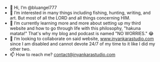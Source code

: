 - 👋 Hi, I’m @bluangel777
- 👀 I’m interested in many things including fishing, hunting, writing, and art. But most of all the LORD and all things concerning HIM.
- 🌱 I’m currently learning more and more about setting up my third website and how to go through life with this philosophy, "hakuna matata!" That's why my blog and podcast is named "NO WORRIES." 😂 
- 💞️ I’m looking to collaborate on said website, www.inyankarastudio.com since I am disabled and cannot devote 24/7 of my time to it like I did my other two.
- 📫 How to reach me? contact@inyankarastudio.com 

<!---
bluangel777/bluangel777 is a ✨ special ✨ repository because its `README.md` (this file) appears on your GitHub profile.
You can click the Preview link to take a look at your changes.
--->
